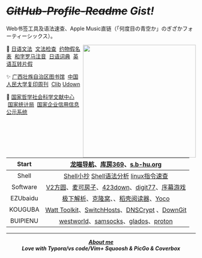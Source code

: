 # <i><s>GitHub-Profile-Readme</s> Gist!</i>

Web书签工具及语法速查、Apple Music直链（「何度目の青空か」のぎざかフォーティーシックス）。 

<a href="https://music.apple.com/cn/album/%E4%BD%95%E5%BA%A6%E7%9B%AE%E3%81%AE%E9%9D%92%E7%A9%BA%E3%81%8B/1537529213?i=1537529214"><img align="right" src="https://fastly.jsdelivr.net/gh/hoochanlon/hoochanlon/pictures/n46.png" width="300 " height="300" /></a>

🔎 <a href="https://res.wokanxing.info/jpgramma/index.html" target="_blank">日语文法</a>  &nbsp;<a href="https://so-zou.jp/web-app/text/proofreading/#word0" target="_blank">文法检查</a>   &nbsp;<a href="https://kousei.club/校正・校閲で使う記号・符号［基本的な約物の意/#:~:text=約物一覧［基本的な記号・符号の意味と使い方］%201%201%EF%BC%8Eくぎり符%20文章・語句の区切りを明らかにするもの%E3%80%82%20ex%EF%BC%8E句読点・コンマ・ピリオドなど%202%202%EF%BC%8Eくくり符%20文章・語句の前後をくくるもの%E3%80%82,感嘆符・疑問符など%20記号と符号の違い%20「記号」は広く、言語・文字・各種のしるし・身振りなどを含む%E3%80%82%20「文」は漢字であると同時に、地図では学校を示す記号である%E3%80%82%20「符号」は、文字を除き、図形・音声・光・電波などのしるしについて使うことが多い%E3%80%82%20記号と符号の相違にはあいまいな面もある%E3%80%82%20目印として付けた〇は符号だが、地図上の〇は記号である%E3%80%82%20" target="_blank">约物假名表</a>  &nbsp;<a href="http://www.kawa.net/works/ajax/romanize/japanese.html" target="_blank">和字罗马注音</a> &nbsp;<a href="https://soukaapp.com/dict/">日语词典</a>  &nbsp;<a href="https://www.sljfaq.org/cgi/e2k_ja.cgi" target="_blank">英语互转片假</a>

✨ <a href="http://www.gxlib.org.cn" target="_blank">广西壮族自治区图书馆</a> &nbsp;<a href="http://rdbk1.ynlib.cn:6251" target="_blank">中国人民大学复印周刊</a>   &nbsp;<a href="https://clibrary.top" target="_blank">Clib</a>&nbsp;<a href="https://udown.vip" target="_blank">Udown</a>

🔖 <a href="https://www.ncpssd.org" target="_blank">国家哲学社会科学文献中心</a>   &nbsp;<a href="https://data.stats.gov.cn/easyquery.htm?cn=C01" target="_blank">国家统计局</a>  &nbsp;<a href="https://www.gsxt.gov.cn/index.html" target="_blank">国家企业信用信息公示系统</a> 

|Start|       [龙喵导航](https://ailongmiao.com)、[库房369](https://kf369.cn)、[s.b-hu.org](https://s.b-hu.org/lite/)                                    |
| :-----------: | :----------------------------------------------------------: |
|Shell|          <a href="https://github.com/hoochanlon/tetyou/blob/master/CHEATSHEET.md" target="_blank" >Shell小抄</a> <a href="https://www.explainshell.com">Shell语法分析</a> [linux指令速查](https://wangchujiang.com/linux-command/) |
|Software|[V2方圆](https://www.v2fy.com/)、[麦可房子](https://www.macfz.com)、[423down](https://www.423down.com)、[digit77](https://www.digit77.com/iosapps/)、[序幕游戏](xumugame.com)|
|EZUbaidu|[极下解析](https://dupan.ink)、[克隆窝](https://www.kelongwo.com)、、[稻壳阅读器](http://www.daokeyuedu.com)、[Yoco](https://www.52pojie.cn/thread-1678456-1-1.html)|
|KOUGUBA| [Watt Toolkit](https://steampp.net)、[SwitchHosts](https://github.com/oldj/SwitchHosts)、[DNSCrypt](https://github.com/DNSCrypt/dnscrypt-proxy) 、[DownGit](https://minhaskamal.github.io/DownGit/#/home)|
|BUIPIENU| [westworld](mailto:info@westworldss.com)、[samsocks](https://www.samsock.com)、[glados](https://github.com/glados-network/)、[proton](https://protonvpn.com) |

---

 <div align="center">

 <b><i><a href="https://hoochanlon.github.io/hoochanlon" target="_blank">About me</a></i></b> <br>
 <b><i>Love with Typora/vs code/Vim+ Squoosh & PicGo & Coverbox </i></b>

</div>


<!-- 

<a href="#"><img align="right" src="./pictures/wx.png" width="200 " height="200" /></a>

* http://software.jsnu.edu.cn 江苏师范大学正版软件服务平台
* https://fastly.jsdelivr.net/gh/ cdn加速
* http://coverbox.henry-hu.com 专辑封面

![ ](https://raw.githubusercontent.com/hoochanlon/hoochanlon/master/assets/github-contribution-grid-snake.svg)
-->
